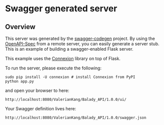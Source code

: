 # Swagger generated server

## Overview
This server was generated by the [swagger-codegen](https://github.com/swagger-api/swagger-codegen) project. By using the
[OpenAPI-Spec](https://github.com/swagger-api/swagger-core/wiki) from a remote server, you can easily generate a server stub.  This
is an example of building a swagger-enabled Flask server.

This example uses the [Connexion](https://github.com/zalando/connexion) library on top of Flask.

To run the server, please execute the following:

```
sudo pip install -U connexion # install Connexion from PyPI
python app.py
```

and open your browser to here:

```
http://localhost:8080/ValerianKang/Balady_API/1.0.0/ui/
```

Your Swagger definition lives here:

```
http://localhost:8080/ValerianKang/Balady_API/1.0.0/swagger.json
```

